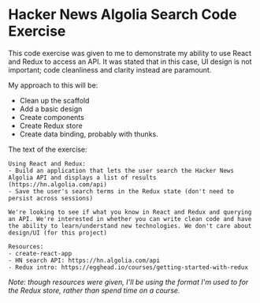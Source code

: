 # Hacker News Algolia Search Code Exercise

This code exercise was given to me to demonstrate my ability to use React and Redux to access an API. It was stated that in this case, UI design is not important; code cleanliness and clarity instead are paramount.

My approach to this will be:
- Clean up the scaffold
- Add a basic design
- Create components
- Create Redux store
- Create data binding, probably with thunks.

The text of the exercise: 

```
Using React and Redux:
- Build an application that lets the user search the Hacker News Algolia API and displays a list of results (https://hn.algolia.com/api)
- Save the user's search terms in the Redux state (don't need to persist across sessions)

We're looking to see if what you know in React and Redux and querying an API. We're interested in whether you can write clean code and have the ability to learn/understand new technologies. We don't care about design/UI (for this project)

Resources:
- create-react-app
- HN search API: https://hn.algolia.com/api
- Redux intro: https://egghead.io/courses/getting-started-with-redux
```

*Note: though resources were given, I'll be using the format I'm used to for the Redux store, rather than spend time on a course.*